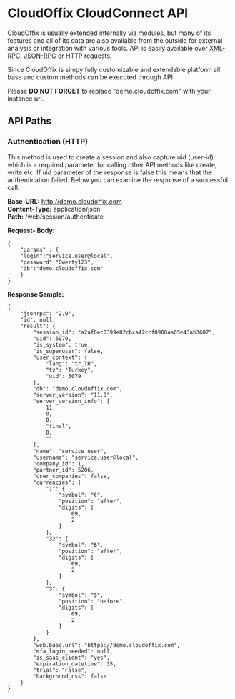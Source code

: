 # CloudOffix CloudConnect API

CloudOffix is usually extended internally via modules, but many of its features and all of its data are also available from the outside for external analysis or integration with various tools. API is easily available over [XML-RPC](http://en.wikipedia.org/wiki/XML-RPC),  [JSON-RPC](https://en.wikipedia.org/wiki/JSON-RPC) or HTTP requests.

Since CloudOffix is simpy fully customizable and extendable platform all base and custom methods can be executed through API.

Please **DO NOT FORGET** to replace "demo.cloudoffix.com" with your instance url.

## API Paths

###  Authentication (HTTP)

This method is used to create a session and also capture uid (user-id) which is a required parameter for calling other API methods like create, write etc. If uid parameter of the response is false this means that the authentication failed. Below you can examine the response of a successful call.

**Base-URL:** http://demo.cloudoffix.com  
**Content-Type:** application/json  
**Path:** /web/session/authenticate   
  
**Request- Body**:  

	{
		"params" : {
		"login":"service.user@local",
		"password":"Qwerty123",
		"db":"demo.cloudoffix.com"
		}
	}
**Response Sample:**

	{
	    "jsonrpc": "2.0",
	    "id": null,
	    "result": {
	        "session_id": "a2af0ec0399e82cbca42ccf0900aa65e43ab3607",
	        "uid": 5079,
	        "is_system": true,
	        "is_superuser": false,
	        "user_context": {
	            "lang": "tr_TR",
	            "tz": "Turkey",
	            "uid": 5079
	        },
	        "db": "demo.cloudoffix.com",
	        "server_version": "11.0",
	        "server_version_info": [
	            11,
	            0,
	            0,
	            "final",
	            0,
	            ""
	        ],
	        "name": "service user",
	        "username": "service.user@local",
	        "company_id": 1,
	        "partner_id": 5206,
	        "user_companies": false,
	        "currencies": {
	            "1": {
	                "symbol": "€",
	                "position": "after",
	                "digits": [
	                    69,
	                    2
	                ]
	            },
	            "32": {
	                "symbol": "₺",
	                "position": "after",
	                "digits": [
	                    69,
	                    2
	                ]
	            },
	            "3": {
	                "symbol": "$",
	                "position": "before",
	                "digits": [
	                    69,
	                    2
	                ]
	            }
	        },
	        "web.base.url": "https://demo.cloudoffix.com",
	        "mfa_login_needed": null,
	        "is_saas_client": "yes",
	        "expiration_datetime": 35,
	        "trial": "False",
	        "background_css": false
	    }
	}
